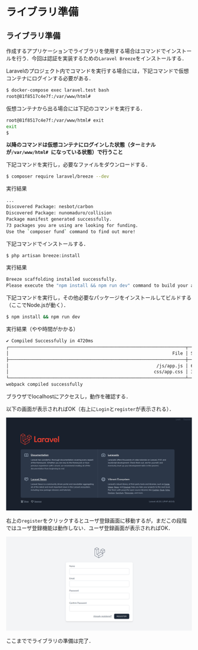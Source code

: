 # ライブラリ準備

## ライブラリ準備

作成するアプリケーションでライブラリを使用する場合はコマンドでインストールを行う．今回は認証を実装するための`Laravel Breeze`をインストールする．

Laravelのプロジェクト内でコマンドを実行する場合には，下記コマンドで仮想コンテナにログインする必要がある．

```bash
$ docker-compose exec laravel.test bash
root@81f8517c4e7f:/var/www/html#
```

仮想コンテナから出る場合には下記のコマンドを実行する．

```bash
root@81f8517c4e7f:/var/www/html# exit
exit
$
```

**以降のコマンドは仮想コンテナにログインした状態（ターミナルが`/var/www/html# `になっている状態）で行うこと**

下記コマンドを実行し，必要なファイルをダウンロードする．


```bash
$ composer require laravel/breeze --dev
```

実行結果

```bash
...
Discovered Package: nesbot/carbon
Discovered Package: nunomaduro/collision
Package manifest generated successfully.
73 packages you are using are looking for funding.
Use the `composer fund` command to find out more!
```

下記コマンドでインストールする．

```bash
$ php artisan breeze:install
```

実行結果

```bash
Breeze scaffolding installed successfully.
Please execute the "npm install && npm run dev" command to build your assets.
```

下記コマンドを実行し，その他必要なパッケージをインストールしてビルドする（ここでNode.jsが動く）．

```bash
$ npm install && npm run dev
```

実行結果（やや時間がかかる）

```bash
✔ Compiled Successfully in 4720ms
┌───────────────────────────────────────────────────────────────────┬──────────┐
│                                                              File │ Size     │
├───────────────────────────────────────────────────────────────────┼──────────┤
│                                                        /js/app.js │ 673 KiB  │
│                                                       css/app.css │ 3.82 MiB │
└───────────────────────────────────────────────────────────────────┴──────────┘
webpack compiled successfully
```

ブラウザでlocalhostにアクセスし，動作を確認する．

以下の画面が表示されればOK（右上に`Login`と`register`が表示される）．

![breezeインストール確認](../img/20210104-breeze-installed.png)

右上の`register`をクリックするとユーザ登録画面に移動するが，まだこの段階ではユーザ登録機能は動作しない．ユーザ登録画面が表示されればOK．

![register画面](../img/20210104-register.png)

ここまででライブラリの準備は完了．

